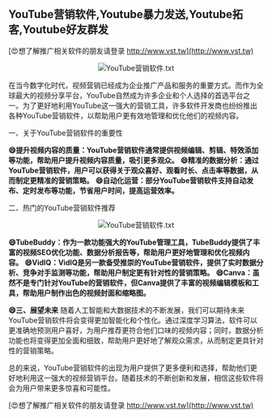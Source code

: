 ## **YouTube营销软件,Youtube暴力发送,Youtube拓客,Youtube好友群发**

[😍想了解推广相关软件的朋友请登录 http://www.vst.tw](http://www.vst.tw)

 <center><img src="https://vst.tw/MP4/tuiguang/png/1.png" alt="YouTube营销软件.txt"></center>

在当今数字化时代，视频营销已经成为企业推广产品和服务的重要方式。而作为全球最大的视频分享平台，YouTube自然成为许多企业和个人选择的首选平台之一。为了更好地利用YouTube这一强大的营销工具，许多软件开发商也纷纷推出各种YouTube营销软件，以帮助用户更有效地管理和优化他们的视频内容。

一、关于YouTube营销软件的重要性

**😄提升视频内容的质量：YouTube营销软件通常提供视频编辑、剪辑、特效添加等功能，帮助用户提升视频内容质量，吸引更多观众。**
**😄精准的数据分析：通过YouTube营销软件，用户可以获得关于观众喜好、观看时长、点击率等数据，从而制定更精准的营销策略。**
**😄自动化运营：部分YouTube营销软件支持自动发布、定时发布等功能，节省用户时间，提高运营效率。**

二、热门的YouTube营销软件推荐

 <center><img src="https://vst.tw/MP4/tuiguang/png/5.png" alt="YouTube营销软件.txt"></center>

**😄TubeBuddy：作为一款功能强大的YouTube管理工具，TubeBuddy提供了丰富的视频SEO优化功能、数据分析报告等，帮助用户更好地管理和优化视频内容。**
**😄VidIQ：VidIQ是另一款备受推崇的YouTube营销软件，提供了实时数据分析、竞争对手监测等功能，帮助用户制定更有针对性的营销策略。**
**😄Canva：虽然不是专门针对YouTube的营销软件，但Canva提供了丰富的视频编辑模板和工具，帮助用户制作出色的视频封面和缩略图。**

**😄三、展望未来**
随着人工智能和大数据技术的不断发展，我们可以期待未来YouTube营销软件将会变得更加智能化和个性化。通过深度学习算法，软件可以更准确地预测用户喜好，为用户推荐更符合他们口味的视频内容；同时，数据分析功能也将变得更加全面和细致，帮助用户更好地了解观众需求，从而制定更具针对性的营销策略。

总的来说，YouTube营销软件的出现为用户提供了更多便利和选择，帮助他们更好地利用这一强大的视频营销平台。随着技术的不断创新和发展，相信这些软件将会为用户带来更多惊喜和可能性。

[😍想了解推广相关软件的朋友请登录 http://www.vst.tw](http://www.vst.tw)



